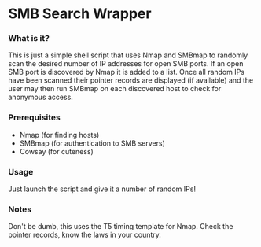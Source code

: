 # SMB Search Wrapper

### What is it?
This is just a simple shell script that uses Nmap and SMBmap to randomly scan the desired number of IP addresses for open SMB ports. If an open SMB port is discovered by Nmap it is added to a list. Once all random IPs have been scanned their pointer records are displayed (if available) and the user may then run SMBmap on each discovered host to check for anonymous access.

### Prerequisites
* Nmap (for finding hosts)
* SMBmap (for authentication to SMB servers)
* Cowsay (for cuteness)

### Usage
Just launch the script and give it a number of random IPs!

### Notes
Don't be dumb, this uses the T5 timing template for Nmap. Check the pointer records, know the laws in your country.
